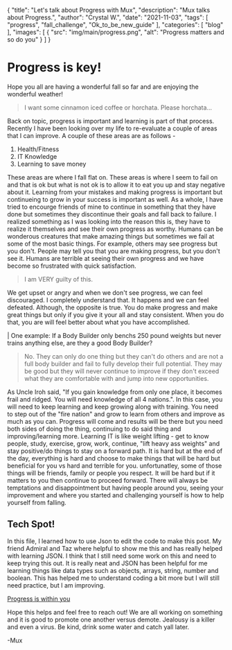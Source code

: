{
  "title": "Let's talk about Progress with Mux",
  "description": "Mux talks about Progress.",
  "author": "Crystal W.",
  "date": "2021-11-03",
  "tags": [
    "progress",
    "fall_challenge",
    "Ok_to_be_new_guide"
  ],
  "categories": [
    "blog"
  ],
  "images": [
    {
      "src": "img/main/progress.png",
      "alt": "Progress matters and so do you"
    }
  ]
}

# Progress is key!

Hope you all are having a wonderful fall so far and are enjoying the wonderful weather! 

> I want some cinnamon iced coffee or horchata. Please horchata...

Back on topic, progress is important and learning is part of that process. Recently I have been looking over my life to re-evaluate a couple of areas that I can improve. A couple of these areas are as follows - 

1. Health/Fitness
2. IT Knowledge 
3. Learning to save money

These areas are where I fall flat on. These areas is where I seem to fail on and that is ok but what is not ok is to allow it to eat you up and stay negative about it. Learning from your mistakes and making progress is important but continueing to grow in your success is important as well. As a whole, I have tried to encourge friends of mine to continue in something that they have done but sometimes they discontinue their goals and fall back to failure. I realized something as I was looking into the reason this is, they have to realize it themselves and see their own progress as worthy. Humans can be wonderous creatures that make amazing things but sometimes we fail at some of the most basic things. For example, others may see progress but you don't. People may tell you that you are making progress, but you don't see it. Humans are terrible at seeing their own progress and we have become so frustrated with quick satisfaction. 

> I am VERY guilty of this.

We get upset or angry and when we don't see progress, we can feel discouraged. I completely understand that. It happens and we can feel defeated. Although, the opposite is true. You do make progress and make great things but only if you give it your all and stay consistent. When you do that, you are will feel better about what you have accomplished. 

| One example: If a Body Builder only benchs 250 pound weights but never trains anything else, are they a good Body Builder?
> No. They can only do one thing but they can't do others and are not a full body builder and fail to fully develop their full potential. They may be good but they will never continue to improve if they don't exceed what they are comfortable with and jump into new opportunities.

As Uncle Iroh said, "If you gain knowledge from only one place, it becomes frail and ridged. You will need knowledge of all 4 nations.". In this case, you will need to keep learning and keep growing along with training. You need to step out of the "fire nation" and grow to learn from others and improve as much as you can. Progress will come and results will be there but you need both sides of doing the thing, continuing to do said thing and improving/learning more. Learning IT is like weight lifting - get to know people, study, exercise, grow, work, continue, "lift heavy ass weights" and stay positive/do things to stay on a forward path. It is hard but at the end of the day, everything is hard and choose to make things that will be hard but beneficial for you vs hard and terrible for you. unfortunatley, some of those things will be friends, family or people you respect. It will be hard but if it matters to you then continue to proceed forward. There will always be temptations and disappointment but having people around you, seeing your improvement and where you started and challenging yourself is how to help yourself from falling. 

## Tech Spot!

In this file, I learned how to use Json to edit the code to make this post. My friend Admiral and Taz where helpful to show me this and has really helped with learning JSON. I think that I still need some work on this and need to keep trying this out. It is really neat and JSON has been helpful for me learning things like data types such as objects, arrays, string, number and boolean. This has helped me to understand coding a bit more but I will still need practice, but I am improving. 

[Progress is within you](/img/main/iroh.gif)

Hope this helps and feel free to reach out! We are all working on something and it is good to promote one another versus demote. Jealousy is a killer and even a virus. Be kind, drink some water and catch yall later.

-Mux